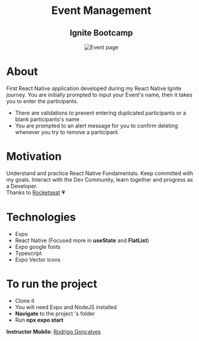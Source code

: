 <div align='center'>
<h1 align="center">Event Management</h1>
<h2 align="center">Ignite Bootcamp</h2>


<img src="https://ik.imagekit.io/cnbmdh4b9w/ezgif.com-gif-maker__2__nXUSOjMVC.gif?ik-sdk-version=javascript-1.4.3&updatedAt=1675368625725" alt="Event page"/>


</div>

# About

First React Native application developed during my React Native Ignite journey.
You are initially prompted to input your Event's name, then it takes you to enter the participants.

- There are validations to prevent entering duplicated participants or a blank participants's name .
- You are prompted to an alert message for you to confirm deleting whenever you try to remove a participant. 

# Motivation

Understand and practice React Native Fundamentals.
Keep committed with my goals.
Interact with the Dev Community, learn together and progress as a Developer.</br>
Thanks to [Rocketseat](https://www.instagram.com/rocketseat/?igshid=Yzg5MTU1MDY%3D) 💗


# Technologies

- Expo
- React Native (Focused more in **useState** and **FlatList**)
- Expo google fonts
- Typescript
- Expo Vector icons

# To run the project
- Clone it
- You will need Expo and NodeJS installed
- **Navigate** to the project 's folder 
- Run **npx expo start**

**Instructor Mobile**: 
[Rodrigo Gonçalves](https://www.linkedin.com/in/rodrigo-gon%C3%A7alves-santana/)




